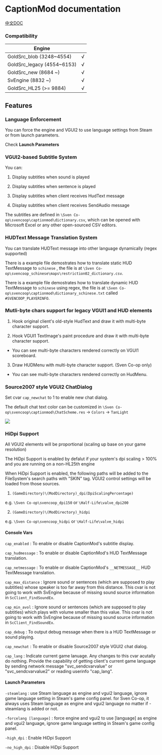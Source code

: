 # CaptionMod documentation

[中文DOC](/docs/CaptionModCN.md)

### Compatibility

|        Engine               |      |
|        ----                 | ---- |
| GoldSrc_blob   (3248~4554)  | √    |
| GoldSrc_legacy (4554~6153)  | √    |
| GoldSrc_new    (8684 ~)     | √    |
| SvEngine       (8832 ~)     | √    |
| GoldSrc_HL25   (>= 9884)    | √    |

## Features

### Language Enforcement

You can force the engine and VGUI2 to use language settings from Steam or from launch parameters.

Check **Launch Parameters**

### VGUI2-based Subtitle System

You can:

1. Display subtitles when sound is played

2. Display subtitles when sentence is played

3. Display subtitles when client receives HudText message

4. Display subtitles when client receives SendAudio message

The subtitles are defined in `\Sven Co-op\svencoop\captionmod\dictionary.csv`, which can be opened with Microsoft Excel or any other open-sourced CSV editors.

### HUDText Message Translation System

You can translate HUDText message into other language dynamically (regex supported)

There is a example file demostrates how to translate static HUD TextMessage to `schinese` , the file is at  `\Sven Co-op\svencoop_schinese\maps\restriction02_dictionary.csv`.

There is a example file demostrates how to translate dynamic HUD TextMessage to `schinese` using regex, the file is at `\Sven Co-op\svencoop\captionmod\dictionary_schinese.txt` called `#SVENCOOP_PLAYERINFO`.

### Mutli-byte chars support for legacy VGUI1 and HUD elements

1. Hook original client's old-style HudText and draw it with multi-byte character support.

2. Hook VGUI1 TextImage's paint procedure and draw it with multi-byte character support.

* You can see multi-byte characters rendered correctly on VGUI1 scoreboard.

3. Draw HUDMenu with multi-byte character support. (Sven Co-op only)

* You can see multi-byte characters rendered correctly on HudMenu.

### Source2007 style VGUI2 ChatDialog

Set cvar `cap_newchat` to 1 to enable new chat dialog.

The default chat text color can be customized in `\Sven Co-op\svencoop\captionmod\ChatScheme.res` -> `Colors` -> `TanLight`

![](/img/1.png)

### HiDpi Support

All VGUI2 elements will be proportional (scaling up base on your game resolution)

The HiDpi Support is enabled by defalut if your system's dpi scaling > 100% and you are running on a non-HL25th engine

When HiDpi Support is enabled, the following paths will be added to the FileSystem's search paths with "SKIN" tag. VGUI2 control settings will be loaded from those sources.

1. `(GameDirectory)\(ModDirectory)_dpi(DpiScalingPercentage)`

e.g. `\Sven Co-op\svencoop_dpi150` or `\Half-Life\valve_dpi200`

2. `(GameDirectory)\(ModDirectory)_hidpi`

e.g. `\Sven Co-op\svencoop_hidpi` or `\Half-Life\valve_hidpi`

#### Console Vars

`cap_enabled` : To enable or disable CaptionMod's subtitle display.

`cap_hudmessage` : To enable or disable CaptionMod's HUD TextMessage translation.

`cap_netmessage` : To enable or disable CaptionMod's `__NETMESSAGE__` HUD TextMessage translation.

`cap_max_distance` : Ignore sound or sentences (which are supposed to play subtitles) whose speaker is too far away from this distance. This cvar is not going to work with SvEngine because of missing sound source information in `ScClient_FindSoundEx`.

`cap_min_avol` : Ignore sound or sentences (which are supposed to play subtitles) which plays with volume smaller than this value. This cvar is not going to work with SvEngine because of missing sound source information in `ScClient_FindSoundEx`.

`cap_debug` : To output debug message when there is a HUD TextMessage or sound playing.

`cap_newchat` : To enable or disable Source2007 style VGUI2 chat dialog.

`cap_lang` : Indicate current game lanuage. Any changes to this cvar acutally do nothing. Provide the capability of getting client's current game language by sending network message "svc_sendcvarvalue" or "svc_sendcvarvalue2" or reading userinfo "cap_lang".

#### Launch Parameters

`-steamlang` : use Steam language as engine and vgui2 language, ignore game language setting in Steam's game config panel. for Sven Co-op, it always uses Steam language as engine and vgui2 language no matter if -steamlang is added or not.

`-forcelang [language]` : force engine and vgui2 to use [language] as engine and vgui2 language, ignore game language setting in Steam's game config panel.

`-high_dpi` : Enable HiDpi Support

`-no_high_dpi` : Disable HiDpi Support